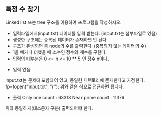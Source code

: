 ## 특정 수 찾기

Linked list 또는 tree 구조를 이용하여 프로그램을 작성하시오.
- 입력파일에서(input.txt) 데이터를 입력 받는다. (input.txt는 첨부파일로 있음)
- 생성한 구조에는 중복된 데이터가 존재하면 안 된다. 
- 구조가 완성되면 총 node의 수를 출력한다. (중복되지 않는 데이터의 수)
- 1을 빼거나 더했을 때 소수인 정수의 개수를 구한다.
- 입력의 대부분은 0 <= n <= 10 ** 5 인 정수 n이다.

* 입력
없음

input.txt는 문제에 포함되어 있고, 동일한 디렉토리에 존재한다고 가정한다.
fp=fopen("input.txt", "r");
위와 같은 식으로 접근하면 됩니다.

* 출력
Only one count : 63318
Near prime count : 11376

위와 동일하게(대소문자 구분) 출력되어야 한다.